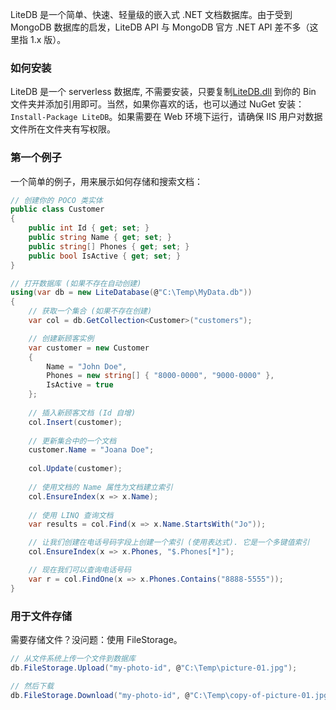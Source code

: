 LiteDB 是一个简单、快速、轻量级的嵌入式 .NET 文档数据库。由于受到 MongoDB 数据库的启发，LiteDB API 与 MongoDB 官方 .NET API 差不多（这里指 1.x 版）。

### 如何安装

LiteDB 是一个 serverless 数据库, 不需要安装，只要复制[LiteDB.dll](https://github.com/mbdavid/LiteDB/releases) 到你的 Bin 文件夹并添加引用即可。当然，如果你喜欢的话，也可以通过 NuGet 安装：`Install-Package LiteDB`。如果需要在 Web 环境下运行，请确保 IIS 用户对数据文件所在文件夹有写权限。

### 第一个例子

一个简单的例子，用来展示如何存储和搜索文档：

```C#
// 创建你的 POCO 类实体
public class Customer
{
    public int Id { get; set; }
    public string Name { get; set; }
    public string[] Phones { get; set; }
    public bool IsActive { get; set; }
}

// 打开数据库 (如果不存在自动创建)
using(var db = new LiteDatabase(@"C:\Temp\MyData.db"))
{
    // 获取一个集合 (如果不存在创建)
    var col = db.GetCollection<Customer>("customers");

    // 创建新顾客实例
    var customer = new Customer
    { 
        Name = "John Doe", 
        Phones = new string[] { "8000-0000", "9000-0000" }, 
        IsActive = true
    };
	
    // 插入新顾客文档 (Id 自增)
    col.Insert(customer);
	
    // 更新集合中的一个文档
    customer.Name = "Joana Doe";
	
    col.Update(customer);
	
    // 使用文档的 Name 属性为文档建立索引
    col.EnsureIndex(x => x.Name);
	
    // 使用 LINQ 查询文档
    var results = col.Find(x => x.Name.StartsWith("Jo"));

    // 让我们创建在电话号码字段上创建一个索引 (使用表达式). 它是一个多键值索引
    col.EnsureIndex(x => x.Phones, "$.Phones[*]"); 

    // 现在我们可以查询电话号码
    var r = col.FindOne(x => x.Phones.Contains("8888-5555"));
}
```

### 用于文件存储

需要存储文件？没问题：使用 FileStorage。

```C#
// 从文件系统上传一个文件到数据库
db.FileStorage.Upload("my-photo-id", @"C:\Temp\picture-01.jpg");

// 然后下载
db.FileStorage.Download("my-photo-id", @"C:\Temp\copy-of-picture-01.jpg");
```